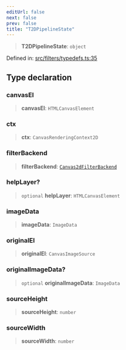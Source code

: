 ```yaml
---
editUrl: false
next: false
prev: false
title: "T2DPipelineState"
---
```


> **T2DPipelineState**: `object`

Defined in: [src/filters/typedefs.ts:35](https://github.com/fabricjs/fabric.js/blob/8748628df7e9de00ba77413bfc3ad9e9fe9d4f30/src/filters/typedefs.ts#L35)

## Type declaration

### canvasEl

> **canvasEl**: `HTMLCanvasElement`

### ctx

> **ctx**: `CanvasRenderingContext2D`

### filterBackend

> **filterBackend**: [`Canvas2dFilterBackend`](/api/classes/canvas2dfilterbackend/)

### helpLayer?

> `optional` **helpLayer**: `HTMLCanvasElement`

### imageData

> **imageData**: `ImageData`

### originalEl

> **originalEl**: `CanvasImageSource`

### originalImageData?

> `optional` **originalImageData**: `ImageData`

### sourceHeight

> **sourceHeight**: `number`

### sourceWidth

> **sourceWidth**: `number`
